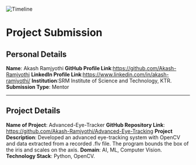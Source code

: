 ![Timeline](../assets/Header.png)
# Project Submission
## Personal Details
**Name**: Akash Ramjyothi
**GitHub Profile Link**:https://github.com/Akash-Ramjyothi
**LinkedIn Profile Link**:https://www.linkedin.com/in/akash-ramjyothi/
**Institution**:SRM Institute of Science and Technology, KTR.
**Submission Type**: Mentor
<hr>  

## Project Details
**Name of Project**: Advanced-Eye-Tracker
**GitHub Repository Link**: https://github.com/Akash-Ramjyothi/Advanced-Eye-Tracking
**Project Description**: Developed an advanced eye-tracking system with OpenCV and data extracted from a recorded .flv file. The program bounds the box of the iris and scales on the axis.
**Domain**: AI, ML, Computer Vision.
**Technology Stack**: Python, OpenCV.